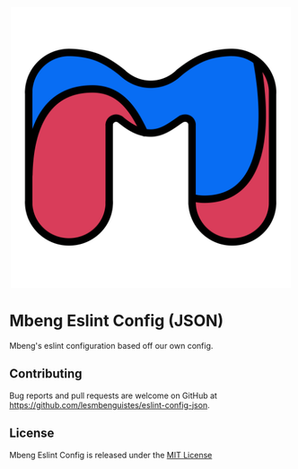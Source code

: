 <div align="center">
  <img src="https://github.com/LesMbenguistes/assets/blob/main/images/Mbeng.png" width="500px" alt="" />
</div>

# Mbeng Eslint Config (JSON)

Mbeng's eslint configuration based off our own config.

## Contributing

Bug reports and pull requests are welcome on GitHub at https://github.com/lesmbenguistes/eslint-config-json.

## License

Mbeng Eslint Config is released under the [MIT License](/LICENSE.txt)
